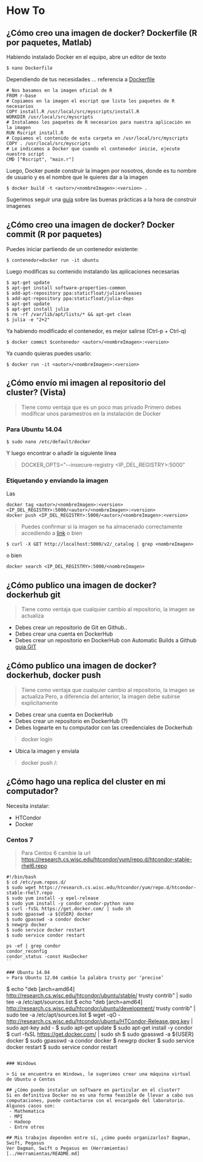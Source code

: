# How To

## ¿Cómo creo una imagen de docker? Dockerfile (R por paquetes, Matlab)
Habiendo instalado Docker en el equipo, abre un editor de texto
```
$ nano Dockerfile
```
Dependiendo de tus necesidades ... referencia a [Dockerfile](../CheatCheat/DOCKERFILE.md)

```
# Nos basamos en la imagen oficial de R
FROM r-base
# Copiamos en la imagen el escript que lista los paquetes de R necesarios
COPY install.R /usr/local/src/myscripts/install.R
WORKDIR /usr/local/src/myscripts
# Instalamos los paquetes de R necesarios para nuestra aplicación en la imagen
RUN Rscript install.R
# Copiamos el contenido de esta carpeta en /usr/local/src/myscripts
COPY . /usr/local/src/myscripts
# Le indicamos a Docker que cuando el contenedor inicie, ejecute nuestro script
CMD ["Rscript", "main.r"]
```

Luego, Docker puede construir la imagen por nosotros, donde <autor> es tu nombre de usuario y <nombreImagen> es el nombre que le quieres dar a la imagen

```
$ docker build -t <autor>/<nombreImagen>:<version> .
```

Sugerimos seguir una [guía](https://docs.docker.com/engine/userguide/eng-image/dockerfile_best-practices/) sobre las buenas prácticas a la hora de construir imagenes

## ¿Cómo creo una imagen de docker? Docker commit (R por paquetes)

Puedes iniciar partiendo de un contenedor existente:
```
$ contenedor=docker run -it ubuntu
```
Luego modificas su contenido instalando las aplicaciones necesarias
```
$ apt-get update
$ apt-get install software-properties-common
$ add-apt-repository ppa:staticfloat/juliareleases
$ add-apt-repository ppa:staticfloat/julia-deps
$ apt-get update
$ apt-get install julia
$ rm -rf /var/lib/apt/lists/* && apt-get clean
$ julia -e "2+2"
```
Ya habiendo modificado el contenedor, es mejor salirse (Ctrl-p + Ctrl-q)

```
$ docker commit $contenedor <autor>/<nombreImagen>:<version>
```

Ya cuando quieras puedes usarlo:

```
$ docker run -it <autor>/<nombreImagen>:<version>
```

## ¿Cómo envío mi imagen al repositorio del cluster? (Vista)
> Tiene como ventaja que es un poco mas privado
Primero debes modificar unos paramestros en la instalación de Docker

### Para Ubuntu 14.04

```
$ sudo nano /etc/default/docker
```
Y luego encontrar o añadir la siguiente línea

>DOCKER_OPTS="--insecure-registry <IP_DEL_REGISTRY>:5000"

### Etiquetando y enviando la imagen
Las 
```
docker tag <autor>/<nombreImagen>:<version> <IP_DEL_REGISTRY>:5000/<autor>/<nombreImagen>:<version>
docker push <IP_DEL_REGISTRY>:5000/<autor>/<nombreImagen>:<version>
```
> Puedes confirmar si la imagen se ha almacenado correctamente accediendo a [link](http://<IP_DEL_REGISTRY>:8080/)
o bien
```
$ curl -X GET http://localhost:5000/v2/_catalog | grep <nombreImagen>
```

o bien

```
docker search <IP_DEL_REGISTRY>:5000/<nombreImagen>
```
## ¿Cómo publico una imagen de docker? dockerhub git
> Tiene como ventaja que cualquier cambio al repositorio, la imagen se actualiza
 - Debes crear un repositorio de Git en Github..
 - Debes crear una cuenta en DockerHub
 - Debes crear un repositorio en DockerHub con Automatic Builds a Github
[guia GIT](../CheatCheat/GIT.md)

## ¿Cómo publico una imagen de docker? dockerhub, docker push
> Tiene como ventaja que cualquier cambio al repositorio, la imagen se actualiza
> Pero, a diferencia del anterior, la imagen debe subirse explicitamente 
 - Debes crear una cuenta en DockerHub
 - Debes crear un repositorio en DockerHub (?)
 - Debes logearte en tu computador con las creedenciales de Dockerhub
> docker login
 - Ubica la imagen y enviala
> docker push <autor>/<nombreImagen>:<version>
 

## ¿Cómo hago una replica del cluster en mi computador?

Necesita instalar:

- HTCondor
- Docker

### Centos 7
> Para Centos 6 cambie la url https://research.cs.wisc.edu/htcondor/yum/repo.d/htcondor-stable-rhel6.repo

```
#!/bin/bash
$ cd /etc/yum.repos.d/
$ sudo wget https://research.cs.wisc.edu/htcondor/yum/repo.d/htcondor-stable-rhel7.repo
$ sudo yum install -y epel-release
$ sudo yum install -y condor condor-python nano
$ curl -fsSL https://get.docker.com/ | sudo sh
$ sudo gpasswd -a ${USER} docker
$ sudo gpasswd -a condor docker
$ newgrp docker
$ sudo service docker restart
$ sudo service condor restart

ps -ef | grep condor
condor_reconfig
condor_status -const HasDocker
``

### Ubuntu 14.04
> Para Ubuntu 12.04 cambie la palabra trusty por ‘precise’

```
$ echo "deb [arch=amd64] http://research.cs.wisc.edu/htcondor/ubuntu/stable/ trusty contrib" | sudo tee -a /etc/apt/sources.list
$ echo "deb [arch=amd64] http://research.cs.wisc.edu/htcondor/ubuntu/development/ trusty contrib" | sudo tee -a /etc/apt/sources.list
$ wget -qO - http://research.cs.wisc.edu/htcondor/ubuntu/HTCondor-Release.gpg.key | sudo apt-key add -
$ sudo apt-get update
$ sudo apt-get install -y condor
$ curl -fsSL https://get.docker.com/ | sudo sh
$ sudo gpasswd -a ${USER} docker
$ sudo gpasswd -a condor docker
$ newgrp docker
$ sudo service docker restart
$ sudo service condor restart
```

### Windows

> Si se encuentra en Windows, le sugerimos crear una máquina virtual de Ubuntu o Centos

## ¿Cómo puedo instalar un software en particular en el cluster?
Si en definitiva Docker no es una forma feasible de llevar a cabo sus computaciones, puede contactarse con el encargado del laboratorio.
Algunos casos son:
 - Mathematica
 - MPI
 - Hadoop
 - Entre otros

## Mis trabajos dependen entre sí, ¿cómo puedo organizarlos? Dagman, Swift, Pegasus
Ver Dagman, Swift o Pegasus en (Herramientas)[../Herramientas/README.md]
